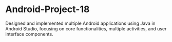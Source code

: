 # Android-Project-18
Designed and implemented multiple Android applications using Java in Android Studio, focusing on core functionalities, multiple activities, and user interface components.
